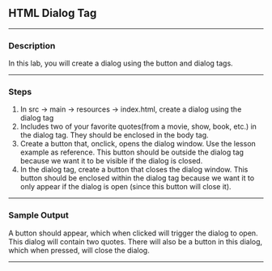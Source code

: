 ## HTML Dialog Tag
---
### Description
In this lab, you will create a dialog using the button and dialog tags.

---
### Steps
1. In src -> main -> resources -> index.html, create a dialog using the dialog tag
2. Includes two of your favorite quotes(from a movie, show, book, etc.) in the dialog tag. They should be enclosed in the body tag.
3. Create a button that, onclick, opens the dialog window. Use the lesson example as reference. This button should be outside the dialog tag because we want it to be visible if the dialog is closed.
4. In the dialog tag, create a button that closes the dialog window. This button should be enclosed within the dialog tag because we want it to only appear if the dialog is open (since this button will close it).
---

### Sample Output

A button should appear, which when clicked will trigger the dialog to open. This dialog will contain two quotes. There will also be a button in this dialog, which when pressed, will close the dialog. 

---

